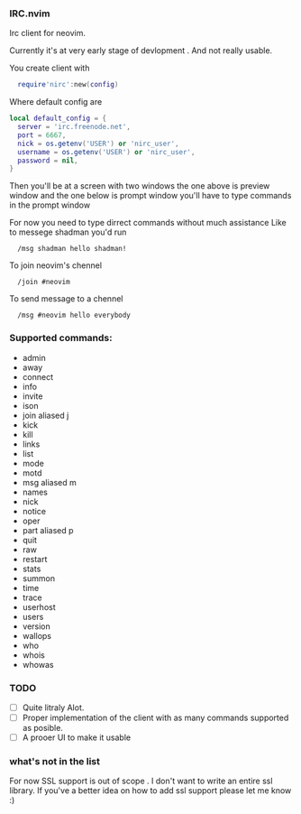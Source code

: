 ### IRC.nvim

Irc client for neovim.

Currently it's at very early stage of devlopment . And not really usable.

You create client with

```lua
  require'nirc':new(config)
```

Where default config are
```lua
local default_config = {
  server = 'irc.freenode.net',
  port = 6667,
  nick = os.getenv('USER') or 'nirc_user',
  username = os.getenv('USER') or 'nirc_user',
  password = nil,
}
```

Then you'll be at a screen with two windows the one above is preview window
and the one below is prompt window you'll have to type commands in the
prompt window

For now you need to type dirrect commands without much assistance
Like to messege shadman you'd run 
```
  /msg shadman hello shadman!
```

To join neovim's chennel 
```
  /join #neovim
```

To send message to a chennel
```
  /msg #neovim hello everybody
```

### Supported commands:
- admin
- away
- connect
- info
- invite
- ison
- join aliased j
- kick
- kill
- links
- list
- mode
- motd
- msg  aliased m
- names
- nick
- notice
- oper
- part aliased p
- quit
- raw
- restart
- stats
- summon
- time
- trace
- userhost
- users
- version
- wallops
- who
- whois
- whowas

### TODO
- [ ] Quite litraly Alot.
- [ ] Proper implementation of the client with as many commands supported as posible.
- [ ] A prooer UI to make it usable

### what's not in the list
For now SSL support is out of scope . I don't want to write an entire ssl library.
If you've a better idea on how to add ssl support please let me know :)
